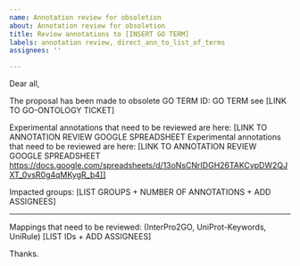```yaml
---
name: Annotation review for obsoletion
about: Annotation review for obsoletion
title: Review annotations to [INSERT GO TERM]
labels: annotation review, direct_ann_to_list_of_terms
assignees: ''

---
```


Dear all, 

The proposal has been made to obsolete GO TERM ID: GO TERM
see [LINK TO GO-ONTOLOGY TICKET]

Experimental annotations that need to be reviewed are here: 
[LINK TO ANNOTATION REVIEW GOOGLE SPREADSHEET Experimental annotations that need to be reviewed are here: 
[LINK TO ANNOTATION REVIEW GOOGLE SPREADSHEET https://docs.google.com/spreadsheets/d/13oNsCNrIDGH26TAKCvpDW2QJXT_0vsR0g4qMKygR_b4]]

Impacted groups: 
[LIST GROUPS + NUMBER OF ANNOTATIONS + ADD ASSIGNEES] 

----

Mappings that need to be reviewed: (InterPro2GO, UniProt-Keywords, UniRule) 
[LIST IDs + ADD ASSIGNEES] 



Thanks.
